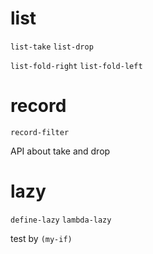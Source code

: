 # list

`list-take`
`list-drop`

`list-fold-right`
`list-fold-left`

# record

`record-filter`

API about take and drop

# lazy

`define-lazy`
`lambda-lazy`

test by `(my-if)`
